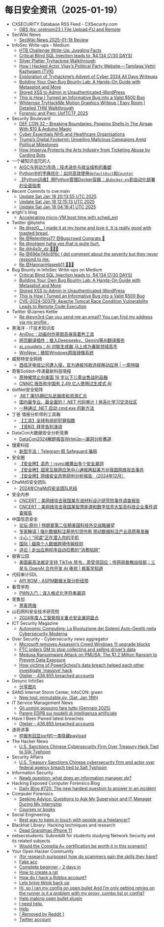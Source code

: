 # 每日安全资讯（2025-01-19）

- CXSECURITY Database RSS Feed - CXSecurity.com
  - [OBS (by: oretnom23 ) File Upload-FU and Remote](https://cxsecurity.com/issue/WLB-2025010017)
- SecWiki News
  - [SecWiki News 2025-01-18 Review](http://www.sec-wiki.com/?2025-01-18)
- InfoSec Write-ups - Medium
  - [HTB Challenge Write-Up: Juggling Facts](https://infosecwriteups.com/htb-challenge-write-up-juggling-facts-9349abd89f79?source=rss----7b722bfd1b8d---4)
  - [Critical Blind SQL Injection leads to 
$4,134 (7/30 DAYS)](https://infosecwriteups.com/critical-blind-sql-injection-leads-to-4-134-7-30-days-d8918ff3d2d0?source=rss----7b722bfd1b8d---4)
  - [Silver Platter Tryhackme Walkthrough](https://infosecwriteups.com/silver-platter-tryhackme-walkthrough-9c86017bde05?source=rss----7b722bfd1b8d---4)
  - [How I Hacked Actor Vijay’s Political Party Website — Tamilaga Vettri Kazhagam (TVK)](https://infosecwriteups.com/how-i-hacked-actor-vijays-political-party-website-tamilaga-vettri-kazhagam-tvk-340f0b44289e?source=rss----7b722bfd1b8d---4)
  - [Exploration of Tryhackme’s Advent of Cyber 2024 All Days Writeups](https://infosecwriteups.com/exploration-of-tryhackmes-advent-of-cyber-2024-all-days-writeups-15825344ee5d?source=rss----7b722bfd1b8d---4)
  - [Building Your Own Bug Bounty Lab: A Hands-On Guide with Metasploit and More](https://infosecwriteups.com/building-your-own-bug-bounty-lab-a-hands-on-guide-with-metasploit-and-more-9595a71fc4c6?source=rss----7b722bfd1b8d---4)
  - [Stored XSS to Admin in Unauthenticated-WordPress](https://infosecwriteups.com/stored-xss-to-admin-in-unauthenticated-wordpress-cb76bae66623?source=rss----7b722bfd1b8d---4)
  - [This is How I Turned an Informative Bug into a Valid $500 Bug](https://infosecwriteups.com/this-is-how-i-turned-an-informative-bug-into-a-valid-500-bug-174ffeb94737?source=rss----7b722bfd1b8d---4)
  - [Whiterose TryHackMe Motion Graphics Writeup | Easy Room | Detailed THM Walkthrough](https://infosecwriteups.com/whiterose-tryhackme-motion-graphics-writeup-easy-room-detailed-thm-walkthrough-972ee9129fe2?source=rss----7b722bfd1b8d---4)
  - [Forensic and Pwn: UofTCTF 2025](https://infosecwriteups.com/forensic-and-pwn-uoftctf-2025-806d8400ee97?source=rss----7b722bfd1b8d---4)
- Security Boulevard
  - [DEF CON 32 – Breaking Boundaries: Popping Shells In The Airgap With $10 & Arduino Magic](https://securityboulevard.com/2025/01/def-con-32-breaking-boundaries-popping-shells-in-the-airgap-with-10-arduino-magic/)
  - [Cyber Essentials NHS and Healthcare Organisations](https://securityboulevard.com/2025/01/cyber-essentials-nhs-and-healthcare-organisations/)
  - [Trump’s Digital Footprint: Unveiling Malicious Campaigns Amid Political Milestones](https://securityboulevard.com/2025/01/trumps-digital-footprint-unveiling-malicious-campaigns-amid-political-milestones/)
  - [How Imperva Protects the Arts Industry from Ticketing Abuse by Carding Bots](https://securityboulevard.com/2025/01/how-imperva-protects-the-arts-industry-from-ticketing-abuse-by-carding-bots/)
- 一个被知识诅咒的人
  - [AIGC与劳动力市场：技术进步与就业结构的重塑](https://blog.csdn.net/nokiaguy/article/details/145234235)
  - [Python中的字典优化：如何高效使用`defaultdict`和`Counter`](https://blog.csdn.net/nokiaguy/article/details/145227999)
  - [【Python运维】用Python管理Docker容器：从`docker-py`到自动化部署的全面指南](https://blog.csdn.net/nokiaguy/article/details/145227982)
- Recent Commits to cve:main
  - [Update Sat Jan 18 20:13:55 UTC 2025](https://github.com/trickest/cve/commit/b708e26d5a4c98338b505110945c3df0396344c0)
  - [Update Sat Jan 18 12:15:13 UTC 2025](https://github.com/trickest/cve/commit/aef459845426b0cd394ec2be1ea55871b7a78f8a)
  - [Update Sat Jan 18 04:18:41 UTC 2025](https://github.com/trickest/cve/commit/cb8a7b3ec123eb65fb54b26ccb85cfecefc0b1a7)
- arighi's blog
  - [Accelerating micro-VM boot time with sched_ext](http://arighi.blogspot.com/2025/01/accelerating-micro-vm-boot-time-with.html)
- Twitter @bytehx
  - [Re @rez0__ I made it at my home and love it. It is really good with toasted bread.](https://x.com/bytehx343/status/1880671088092565741)
  - [Re @RelentlessT7 @Bugcrowd Congrats 🎉](https://x.com/bytehx343/status/1880659660078006382)
  - [Re @notgeej haha yes that is quite hurt.](https://x.com/bytehx343/status/1880577440621396144)
  - [Re @h4x0r_dz 🤣🤣🤣](https://x.com/bytehx343/status/1880474260738912721)
  - [Re @696e746c6f6c I did comment about the severity but they never respond to me.](https://x.com/bytehx343/status/1880474183785935318)
  - [Re @HannanHaseeb11 🤣🤣🤣](https://x.com/bytehx343/status/1880473913190412403)
- Bug Bounty in InfoSec Write-ups on Medium
  - [Critical Blind SQL Injection leads to 
$4,134 (7/30 DAYS)](https://infosecwriteups.com/critical-blind-sql-injection-leads-to-4-134-7-30-days-d8918ff3d2d0?source=rss----7b722bfd1b8d--bug_bounty)
  - [Building Your Own Bug Bounty Lab: A Hands-On Guide with Metasploit and More](https://infosecwriteups.com/building-your-own-bug-bounty-lab-a-hands-on-guide-with-metasploit-and-more-9595a71fc4c6?source=rss----7b722bfd1b8d--bug_bounty)
  - [Stored XSS to Admin in Unauthenticated-WordPress](https://infosecwriteups.com/stored-xss-to-admin-in-unauthenticated-wordpress-cb76bae66623?source=rss----7b722bfd1b8d--bug_bounty)
  - [This is How I Turned an Informative Bug into a Valid $500 Bug](https://infosecwriteups.com/this-is-how-i-turned-an-informative-bug-into-a-valid-500-bug-174ffeb94737?source=rss----7b722bfd1b8d--bug_bounty)
  - [CVE-2024-50379: Apache Tomcat Race Condition Vulnerability Leads to Remote Code Execution](https://infosecwriteups.com/cve-2024-50379-apache-tomcat-race-condition-vulnerability-leads-to-remote-code-execution-6b3291780d65?source=rss----7b722bfd1b8d--bug_bounty)
- Twitter @James Kettle
  - [Re @pyn3rd Can you send me an email? You can find my address via my profile .](https://x.com/albinowax/status/1880530695833153931)
- 黑海洋 - IT技术知识库
  - [AniDoc：动画创作草图高保真着色工具](https://blog.upx8.com/4673)
  - [网页翻译插件：接入Deepseekv、Gemini等AI翻译服务](https://blog.upx8.com/4671)
  - [ai_couplets：AI 对联生成器 马上成为春联领域高手](https://blog.upx8.com/4670)
  - [WinNew：微软Windows原版镜像系统](https://blog.upx8.com/4669)
- 威努特安全网络
  - [西班牙电信公司遭入侵，官方通报16款违规移动应用 | 一周特辑](https://mp.weixin.qq.com/s?__biz=MzAwNTgyODU3NQ==&mid=2651130508&idx=1&sn=2470459b5f48ea1c07856c2d72394829&chksm=80e7103cb790992a65070923895751564457b3909a6b673b81f7dc6c3db5958fd00fd64e76ae&scene=58&subscene=0#rd)
- 奇客Solidot–传递最新科技情报
  - [原神被禁止向美国 16 岁以下儿童出售战利品箱](https://www.solidot.org/story?sid=80367)
  - [CNNIC 报告称中国有 2.49 亿人使用过生成式 AI](https://www.solidot.org/story?sid=80366)
- dotNet安全矩阵
  - [.NET 第55期红队武器库和资源汇总](https://mp.weixin.qq.com/s?__biz=MzUyOTc3NTQ5MA==&mid=2247498306&idx=1&sn=672a2a2f57cabb2ce04be6ff29129beb&chksm=fa5954afcd2eddb95c9d28b0c0054d2ffc9aeefa6c8453b52d06a54a7256591e3ea8c802d6d9&scene=58&subscene=0#rd)
  - [国内最专业、最全面的 [ .NET 代码审计 ] 体系化学习交流社区](https://mp.weixin.qq.com/s?__biz=MzUyOTc3NTQ5MA==&mid=2247498306&idx=2&sn=4c2323d1570eb3b825a6a04eb4520b72&chksm=fa5954afcd2eddb9dd3e4a3bbf2b57ba408dd8885947b8fb03d7dc9cf4549bd8cb2784095eaf&scene=58&subscene=0#rd)
  - [一种通过 .NET 启动 cmd.exe 的新方法](https://mp.weixin.qq.com/s?__biz=MzUyOTc3NTQ5MA==&mid=2247498306&idx=3&sn=d5276b7bf7380ce889dc125627631a94&chksm=fa5954afcd2eddb9766ec4e35c05e11ccf9f4e97162811fc15396171a733e0531e29cabee253&scene=58&subscene=0#rd)
- 丁爸 情报分析师的工具箱
  - [【工具】全球有组织犯罪指数](https://mp.weixin.qq.com/s?__biz=MzI2MTE0NTE3Mw==&mid=2651148608&idx=1&sn=dcde5ba6b230d8fa0b9ffbd97091e78a&chksm=f1af267ac6d8af6c1e5890468a5afa8695a4219608207c2373863a75d242e13b2b43eb2baa23&scene=58&subscene=0#rd)
  - [【资料】拜登告别演讲](https://mp.weixin.qq.com/s?__biz=MzI2MTE0NTE3Mw==&mid=2651148608&idx=2&sn=03f1e0c2e178ad80175a035485141a01&chksm=f1af267ac6d8af6c2b9fd8e4c2800c517101c6e06ecac0b3e36448e42f84a6301499a6f416bd&scene=58&subscene=0#rd)
- DataCon大数据安全分析竞赛
  - [DataCon2024解题报告WriteUp—漏洞分析赛道](https://mp.weixin.qq.com/s?__biz=MzU5Njg1NzMyNw==&mid=2247489123&idx=1&sn=228fa0630cebdc58c6b961b96752dc2f&chksm=fe5d0ee3c92a87f539db8736eee19d3b20b91e5cf731b6a9630bc1339b0cd1dfb5e2e9ecca66&scene=58&subscene=0#rd)
- 慢雾科技
  - [新型手法｜Telegram 假 Safeguard 骗局](https://mp.weixin.qq.com/s?__biz=MzU4ODQ3NTM2OA==&mid=2247500978&idx=1&sn=8d502d81ee56971fac26b35e70b49081&chksm=fddeba35caa9332370f3eb036a88298138c4c0b3affab16a89684c8be0ea352075d9efbc6119&scene=58&subscene=0#rd)
- 安全圈
  - [【安全圈】高危！rsync被爆出多个安全漏洞](https://mp.weixin.qq.com/s?__biz=MzIzMzE4NDU1OQ==&mid=2652067460&idx=1&sn=7e41cdf5b76e20186089903f7171a588&chksm=f36e7ac4c419f3d2506b8a4fda50d186484d0b429b68fbc2c9fa6a6d793e423ec4e7374d18b2&scene=58&subscene=0#rd)
  - [【安全圈】国家互联网应急中心通报两起美方对我国网络攻击事件](https://mp.weixin.qq.com/s?__biz=MzIzMzE4NDU1OQ==&mid=2652067460&idx=2&sn=1eeea145994ab308cf3f78f1ca987a19&chksm=f36e7ac4c419f3d249013e9e085dface206bc6cc4b5b7f6d7808a9eb3d92fe36d14ea01b7261&scene=58&subscene=0#rd)
  - [【安全圈】网络安全态势研判分析报告 （2024年12月）](https://mp.weixin.qq.com/s?__biz=MzIzMzE4NDU1OQ==&mid=2652067460&idx=3&sn=86d02f407c0e151d308f83282274bf31&chksm=f36e7ac4c419f3d2c695e9358023983f6c9908bce56b713651866957afc0ffec8d6486e40553&scene=58&subscene=0#rd)
- ChaMd5安全团队
  - [2024年ChaMd5安全团队总结](https://mp.weixin.qq.com/s?__biz=MzIzMTc1MjExOQ==&mid=2247511877&idx=1&sn=d8176431e491281ef849226a54134205&chksm=e89d879ddfea0e8bed51009b5df5f17451e07e7d548788096d2d114ae33d709cadabdd53fd21&scene=58&subscene=0#rd)
- 安全内参
  - [CNCERT：美网络攻击我国某先进材料设计研究院事件调查报告](https://mp.weixin.qq.com/s?__biz=MzI4NDY2MDMwMw==&mid=2247513535&idx=1&sn=b266fc240ecfa7219f753220df704fd6&chksm=ebfaf29fdc8d7b895e31b7f387b580348d6200e7d05b1f78b5bbefb52172bf88ccda3fb37a3b&scene=58&subscene=0#rd)
  - [CNCERT：美网络攻击我国某智慧能源和数字信息大型高科技企业事件调查报告](https://mp.weixin.qq.com/s?__biz=MzI4NDY2MDMwMw==&mid=2247513535&idx=2&sn=8013d103c78d04dbb57f8891af08c176&chksm=ebfaf29fdc8d7b89c6ce104f81453910fac57be35385c3d3cefe1beff5e1b59a6307051d12d0&scene=58&subscene=0#rd)
- 中国信息安全
  - [论坛·原创 | 特朗普第二任期美国科技外交战略展望](https://mp.weixin.qq.com/s?__biz=MzA5MzE5MDAzOA==&mid=2664235038&idx=1&sn=0985e935a77d468c9918194fcdac28b3&chksm=8b5802e7bc2f8bf11b2f1b8ca38fc79e014dc4fd73969198e2fcad1f63378e221da7e6975b6f&scene=58&subscene=0#rd)
  - [专家解读 | 强化数据标注基地引领作用 带动数据标注产业高质量发展](https://mp.weixin.qq.com/s?__biz=MzA5MzE5MDAzOA==&mid=2664235038&idx=2&sn=faf2a988fedc8924e65ab9c9bcbbafa5&chksm=8b5802e7bc2f8bf126b161de9bd9d5058cff96053115722ea4bc0519184dbbf8d28f097b06c2&scene=58&subscene=0#rd)
  - [小心！“间谍”正在潜入你的手机](https://mp.weixin.qq.com/s?__biz=MzA5MzE5MDAzOA==&mid=2664235038&idx=3&sn=8d7fbaf443b0a9525f6d4b1be446e0a2&chksm=8b5802e7bc2f8bf161b0bb62fba700cc8b6a23cdba4d5a9d1aeab4ff10271ea2fbda09f594f5&scene=58&subscene=0#rd)
  - [国际 | 越南个人数据跨境传输规则](https://mp.weixin.qq.com/s?__biz=MzA5MzE5MDAzOA==&mid=2664235038&idx=4&sn=d5d670e02e6690a029cf91ba98894c4b&chksm=8b5802e7bc2f8bf12d74db74b6d23efe779dc9b074b80efd47d7ffb4874d0665a003c525e7ac&scene=58&subscene=0#rd)
  - [评论 | 走出应用程序自动扣费的“消费陷阱”](https://mp.weixin.qq.com/s?__biz=MzA5MzE5MDAzOA==&mid=2664235038&idx=5&sn=27d2dc92bc541ae96838413ce948ac9c&chksm=8b5802e7bc2f8bf11127a7f375be5953f44d0423fe5f47d299c0e71a4bb5fc2b4b1ebb629812&scene=58&subscene=0#rd)
- 极客公园
  - [美国最高法裁定支持 TikTok 禁令，周受资回应；传网易裁撤战投部；三星与 OpenAI 合作开发 AI 电视 | 极客早知道](https://mp.weixin.qq.com/s?__biz=MTMwNDMwODQ0MQ==&mid=2653072294&idx=1&sn=2ad18c4ecffe9cc504a4c2b913d43446&chksm=7e57d61049205f06adcfbf56f4d2a313bfa3cf0be44336d8b8615ba19db4d9afe35995b8e869&scene=58&subscene=0#rd)
- 代码审计SDL
  - [API BOM - ASPM数据关联分析纽带](https://mp.weixin.qq.com/s?__biz=MzI2NTExNzcxNQ==&mid=2247484361&idx=1&sn=8e472a7a51b24dacdf95759c0a58c4a8&chksm=eaa30ab5ddd483a3ebf52abba4056a525450dc0dd3cd0a1a1aef253b5339b066093ed268e076&scene=58&subscene=0#rd)
- 看雪学苑
  - [PWN入门：误入格式化字符串漏洞](https://mp.weixin.qq.com/s?__biz=MjM5NTc2MDYxMw==&mid=2458588749&idx=2&sn=6fc809be9ede10a46f7d204c536cd5bf&chksm=b18c26c786fbafd14e4e451e21e415e3d96e93feb517543db94006ba90a0f748c9b78f0cc838&scene=58&subscene=0#rd)
- 吴鲁加
  - [黑客思维](https://mp.weixin.qq.com/s?__biz=Mzg5NDY4ODM1MA==&mid=2247485154&idx=1&sn=43d73ef46e2f7ca8d5a52c0fa515843f&chksm=c01a8bd3f76d02c5d4368cdfa4790e59deb43648e7ad8aaf6f4bad39c19707325a280fac689d&scene=58&subscene=0#rd)
- 山石网科安全技术研究院
  - [2024年度人工智能相关重点安全漏洞盘点](https://mp.weixin.qq.com/s?__biz=MzUzMDUxNTE1Mw==&mid=2247510270&idx=1&sn=6e0dfb575d641bc67a2b3f00196df49c&chksm=fa527d40cd25f4569e895e911f8d3e8f3e3bc366ffc8598627f89ba3a175f3b65e348be9866b&scene=58&subscene=0#rd)
- ICT Security Magazine
  - [Autonomic Computing: La Rivoluzione dei Sistemi Auto-Gestiti nella Cybersecurity Moderna](https://www.ictsecuritymagazine.com/articoli/autonomic-computing/)
- Over Security - Cybersecurity news aggregator
  - [Microsoft removes Assassin’s Creed Windows 11 upgrade blocks](https://www.bleepingcomputer.com/news/microsoft/microsoft-removes-assassins-creed-windows-11-upgrade-blocks/)
  - [FTC orders GM to stop collecting and selling driver’s data](https://www.bleepingcomputer.com/news/legal/ftc-orders-gm-to-stop-collecting-and-selling-drivers-data/)
  - [Medusa Ransomware Attack on PMUSA: The $1.2 Million Ransom to Prevent Data Exposure](https://www.suspectfile.com/medusa-ransomware-attack-on-pmusa-the-1-2-million-ransom-to-prevent-data-exposure/)
  - [How victims of PowerSchool’s data breach helped each other investigate ‘massive’ hack](https://techcrunch.com/2025/01/18/how-victims-of-powerschools-data-breach-helped-each-other-investigate-massive-hack/)
  - [Otelier - 436,855 breached accounts](https://haveibeenpwned.com/PwnedWebsites#Otelier)
- Desync InfoSec
  - [分享图片](https://mp.weixin.qq.com/s?__biz=MzkzMDE3ODc1Mw==&mid=2247488944&idx=1&sn=09e4fe21af1fcba3e404660f9d7b32e4&chksm=c27f661ef508ef08a55b85b5762be82d9737b6b17f5bba12e75332b0ce96d0d54dc7f5a409e4&scene=58&subscene=0#rd)
- SANS Internet Storm Center, InfoCON: green
  - [New tool: immutable.py, (Sat, Jan 18th)](https://isc.sans.edu/diary/rss/31598)
- IT Service Management News
  - [Gli uomini possono fare tutto (Gennaio 2025)](http://blog.cesaregallotti.it/2025/01/gli-uomini-possono-fare-tutto-gennaio.html)
  - [Parere EDPB sui modelli di intelligenza artificiale](http://blog.cesaregallotti.it/2025/01/parere-edpb-sui-modelli-di-intelligenza.html)
- Have I Been Pwned latest breaches
  - [Otelier - 436,855 breached accounts](https://haveibeenpwned.com/PwnedWebsites#Otelier)
- 迪哥讲事
  - [挖掘有回显ssrf的一类隐藏payload](https://mp.weixin.qq.com/s?__biz=MzIzMTIzNTM0MA==&mid=2247496898&idx=1&sn=b6088e20a8b4fc9fbd887b900d8c5247&chksm=e8a5fea1dfd277b708b1a63e6fa9a1399f8466dce922766f0393e815aca0aa4090c609a9a372&scene=58&subscene=0#rd)
- The Hacker News
  - [U.S. Sanctions Chinese Cybersecurity Firm Over Treasury Hack Tied to Silk Typhoon](https://thehackernews.com/2025/01/us-sanctions-chinese-cybersecurity-firm.html)
- Security Affairs
  - [U.S. Treasury Sanctions Chinese cybersecurity firm and actor over federal agency breach tied to Salt Typhoon](https://securityaffairs.com/173209/intelligence/u-s-treasury-sanctioned-cybersecurity-firm-and-shanghai-cyber-actor-linked-salt-typhoon.html)
- Information Security
  - [Newb question: what does an information manager *do*?](https://www.reddit.com/r/Information_Security/comments/1i47ytv/newb_question_what_does_an_information_manager_do/)
- Hacking Exposed Computer Forensics Blog
  - [Daily Blog #720: The new hardest question to answer in an incident](https://www.hecfblog.com/2025/01/daily-blog-720-new-hardest-question-to.html)
- Computer Forensics
  - [Seeking Advice: Questions to Ask My Supervisor and IT Manager During My Internship](https://www.reddit.com/r/computerforensics/comments/1i4210m/seeking_advice_questions_to_ask_my_supervisor_and/)
  - [Courses or books](https://www.reddit.com/r/computerforensics/comments/1i446e4/courses_or_books/)
- Social Engineering
  - [Best way to keep in touch with people as a freelancer?](https://www.reddit.com/r/SocialEngineering/comments/1i4fug3/best_way_to_keep_in_touch_with_people_as_a/)
- Blackhat Library: Hacking techniques and research
  - [Dead Grandmas iPhone 11](https://www.reddit.com/r/blackhat/comments/1i404m4/dead_grandmas_iphone_11/)
- netsecstudents: Subreddit for students studying Network Security and its related subjects
  - [Would the Comptia A+ certification be worth it in this scenario?](https://www.reddit.com/r/netsecstudents/comments/1i3yegb/would_the_comptia_a_certification_be_worth_it_in/)
- Your Open Hacker Community
  - [(for research purposes) how do scammers gain the skills they have?](https://www.reddit.com/r/HowToHack/comments/1i40zkp/for_research_purposes_how_do_scammers_gain_the/)
  - [Fake acc](https://www.reddit.com/r/HowToHack/comments/1i4joo0/fake_acc/)
  - [Complete beginner - 2 days in](https://www.reddit.com/r/HowToHack/comments/1i46c9w/complete_beginner_2_days_in/)
  - [How to create a rat](https://www.reddit.com/r/HowToHack/comments/1i4l1iu/how_to_create_a_rat/)
  - [How do I hack a Roblox account?](https://www.reddit.com/r/HowToHack/comments/1i4jjcn/how_do_i_hack_a_roblox_account/)
  - [Lets bring tiktok back up](https://www.reddit.com/r/HowToHack/comments/1i4ddzb/lets_bring_tiktok_back_up/)
  - [Hi, so I ran my config on open bullet And I’m only getting retries on the runner is it a problem with my proxy, combo list or config?](https://www.reddit.com/r/HowToHack/comments/1i3z2l5/hi_so_i_ran_my_config_on_open_bullet_and_im_only/)
  - [Help making open bullet plugin](https://www.reddit.com/r/HowToHack/comments/1i3xttx/help_making_open_bullet_plugin/)
  - [I need help.](https://www.reddit.com/r/HowToHack/comments/1i3xa2q/i_need_help/)
  - [Help](https://www.reddit.com/r/HowToHack/comments/1i41jrv/help/)
  - [[ Removed by Reddit ]](https://www.reddit.com/r/HowToHack/comments/1i40znr/removed_by_reddit/)
  - [Twitter account](https://www.reddit.com/r/HowToHack/comments/1i3z6bq/twitter_account/)
